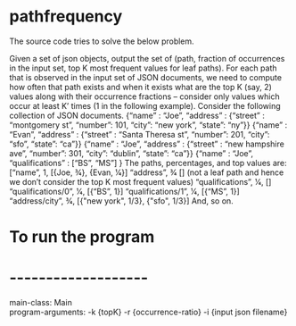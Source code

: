 # pathfrequency

The source code tries to solve the below problem.

Given a set of json objects, output the set of (path, fraction of occurrences in the input set, top K
most frequent values for leaf paths). For each path that is observed in the input set of JSON
documents, we need to compute how often that path exists and when it exists what are the top
K (say, 2) values along with their occurrence fractions – consider only values which occur at least
K’ times (1 in the following example).
Consider the following collection of JSON documents.
{“name” : “Joe”, “address” : {“street” : “montgomery st”, “number”: 101, “city”: “new york”, “state”: “ny”}}
{“name” : “Evan”, “address” : {“street” : “Santa Theresa st”, “number”: 201, “city”: “sfo”, “state”: “ca”}}
{“name” : “Joe”, “address” : {“street” : “new hampshire ave”, “number”: 301, “city”: “dublin”, “state”: “ca”}}
{“name” : “Joe”, “qualifications” : [“BS”, “MS”] }
The paths, percentages, and top values are:
[“name”, 1, [{Joe, 3⁄4}, {Evan, 1⁄4}]
“address”, 3⁄4 [] (not a leaf path and hence we don’t consider the top K most frequent values)
“qualifications”, 1⁄4, []
“qualifications/0”, 1⁄4, [{“BS”, 1}]
“qualifications/1”, 1⁄4, [{“MS”, 1}]
“address/city”, 3⁄4, [{"new york", 1/3}, {"sfo", 1/3}]
And, so on.


# To run the program <br>
# ------------------- <br>

main-class: Main <br>
program-arguments: -k {topK} -r {occurrence-ratio} -i {input json filename} <br>
